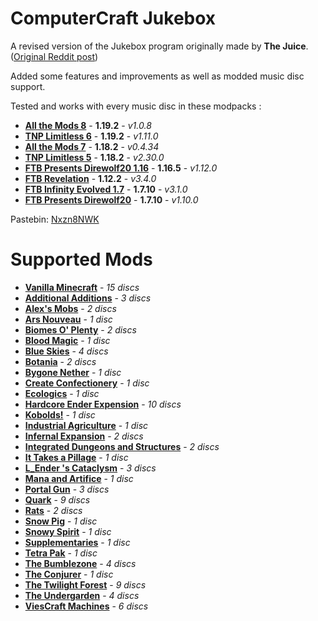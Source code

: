 # ComputerCraft Jukebox

A revised version of the Jukebox program originally made by **The Juice**. ([Original Reddit post](https://www.reddit.com/r/ComputerCraft/comments/9rqk6w/jukebox_110_info_in_comments/))

Added some features and improvements as well as modded music disc support.

Tested and works with every music disc in these modpacks :
 - [**All the Mods 8**](https://www.curseforge.com/minecraft/modpacks/all-the-mods-8) - **1.19.2** - *v1.0.8*
 - [**TNP Limitless 6**](https://www.curseforge.com/minecraft/modpacks/tnp-limitless-6) - **1.19.2** - *v1.11.0*
 - [**All the Mods 7**](https://www.curseforge.com/minecraft/modpacks/all-the-mods-7) - **1.18.2** - *v0.4.34*
 - [**TNP Limitless 5**](https://www.curseforge.com/minecraft/modpacks/tnp-limitless-5) - **1.18.2** - *v2.30.0*
 - [**FTB Presents Direwolf20 1.16**](https://www.feed-the-beast.com/modpack/79_ftb_presents_direwolf20_1_16) - **1.16.5** - *v1.12.0*
 - [**FTB Revelation**](https://www.feed-the-beast.com/modpack/35_ftb_revelation) - **1.12.2** - *v3.4.0*
 - [**FTB Infinity Evolved 1.7**](https://www.feed-the-beast.com/modpack/23_ftb_infinity_evolved_1_7) - **1.7.10** - *v3.1.0*
 - [**FTB Presents Direwolf20**](https://www.feed-the-beast.com/modpack/14_ftb_presents_direwolf20) - **1.7.10** - *v1.10.0*

Pastebin: [Nxzn8NWK](https://pastebin.com/Nxzn8NWK)

# Supported Mods

 - [**Vanilla Minecraft**](https://www.minecraft.net) - *15 discs*
 - [**Additional Additions**](https://www.curseforge.com/minecraft/mc-mods/additional-additions-forge) - *3 discs*
 - [**Alex's Mobs**](https://www.curseforge.com/minecraft/mc-mods/alexs-mobs) - *2 discs*
 - [**Ars Nouveau**](https://www.curseforge.com/minecraft/mc-mods/ars-nouveau) - *1 disc*
 - [**Biomes O' Plenty**](https://www.curseforge.com/minecraft/mc-mods/biomes-o-plenty) - *2 discs*
 - [**Blood Magic**](https://www.curseforge.com/minecraft/mc-mods/blood-magic) - *1 disc*
 - [**Blue Skies**](https://www.curseforge.com/minecraft/mc-mods/blue-skies) - *4 discs*
 - [**Botania**](https://www.curseforge.com/minecraft/mc-mods/botania) - *2 discs*
 - [**Bygone Nether**](https://www.curseforge.com/minecraft/mc-mods/bygone-nether) - *1 disc*
 - [**Create Confectionery**](https://www.curseforge.com/minecraft/mc-mods/create-confectionery) - *1 disc*
 - [**Ecologics**](https://www.curseforge.com/minecraft/mc-mods/ecologics) - *1 disc*
 - [**Hardcore Ender Expension**](https://www.curseforge.com/minecraft/mc-mods/hardcore-ender-expansion) - *10 discs*
 - [**Kobolds!**](https://www.curseforge.com/minecraft/mc-mods/kobolds) - *1 disc*
 - [**Industrial Agriculture**](https://www.curseforge.com/minecraft/mc-mods/industrial-agriculture) - *1 disc*
 - [**Infernal Expansion**](https://www.curseforge.com/minecraft/mc-mods/infernal-expansion) - *2 discs*
 - [**Integrated Dungeons and Structures**](https://www.curseforge.com/minecraft/mc-mods/idas) - *2 discs*
 - [**It Takes a Pillage**](https://www.curseforge.com/minecraft/mc-mods/it-takes-a-pillage) - *1 disc*
 - [**L_Ender 's Cataclysm**](https://www.curseforge.com/minecraft/mc-mods/l_ender-s-cataclysm) - *3 discs*
 - [**Mana and Artifice**](https://www.curseforge.com/minecraft/mc-mods/mana-and-artifice) - *1 disc*
 - [**Portal Gun**](https://www.curseforge.com/minecraft/mc-mods/portal-gun) - *3 discs*
 - [**Quark**](https://www.curseforge.com/minecraft/mc-mods/quark) - *9 discs*
 - [**Rats**](https://www.curseforge.com/minecraft/mc-mods/rats) - *2 discs*
 - [**Snow Pig**](https://www.curseforge.com/minecraft/mc-mods/snow-pig) - *1 disc*
 - [**Snowy Spirit**](https://www.curseforge.com/minecraft/mc-mods/snowy-spirit) - *1 disc*
 - [**Supplementaries**](https://www.curseforge.com/minecraft/mc-mods/supplementaries) - *1 disc*
 - [**Tetra Pak**](https://www.curseforge.com/minecraft/mc-mods/tetra-pak) - *1 disc*
 - [**The Bumblezone**](https://www.curseforge.com/minecraft/mc-mods/the-bumblezone-forge) - *4 discs*
 - [**The Conjurer**](https://www.curseforge.com/minecraft/mc-mods/the-conjurer) - *1 disc*
 - [**The Twilight Forest**](https://www.curseforge.com/minecraft/mc-mods/the-twilight-forest) - *9 discs*
 - [**The Undergarden**](https://www.curseforge.com/minecraft/mc-mods/the-undergarden) - *4 discs*
 - [**ViesCraft Machines**](https://www.curseforge.com/minecraft/mc-mods/viescraft-airships) - *6 discs*
